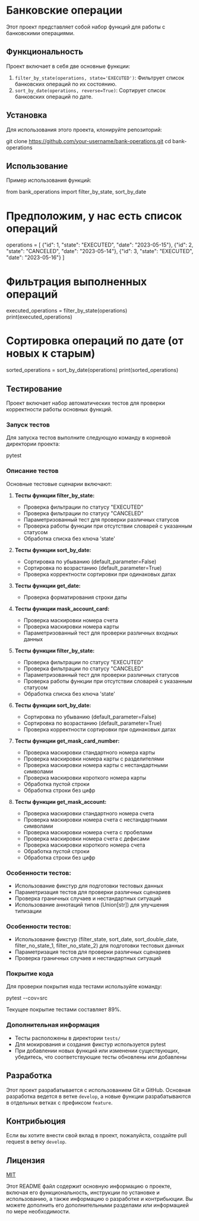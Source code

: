 # Банковские операции

Этот проект представляет собой набор функций для работы с банковскими операциями.

## Функциональность

Проект включает в себя две основные функции:

1. `filter_by_state(operations, state='EXECUTED')`: Фильтрует список банковских операций по их состоянию.
2. `sort_by_date(operations, reverse=True)`: Сортирует список банковских операций по дате.

## Установка

Для использования этого проекта, клонируйте репозиторий:


git clone https://github.com/your-username/bank-operations.git
cd bank-operations


## Использование

Пример использования функций:


from bank_operations import filter_by_state, sort_by_date

# Предположим, у нас есть список операций
operations = [
    {"id": 1, "state": "EXECUTED", "date": "2023-05-15"},
    {"id": 2, "state": "CANCELED", "date": "2023-05-14"},
    {"id": 3, "state": "EXECUTED", "date": "2023-05-16"}
]

# Фильтрация выполненных операций
executed_operations = filter_by_state(operations)
print(executed_operations)

# Сортировка операций по дате (от новых к старым)
sorted_operations = sort_by_date(operations)
print(sorted_operations)


## Тестирование

Проект включает набор автоматических тестов для проверки корректности работы основных функций.

### Запуск тестов

Для запуска тестов выполните следующую команду в корневой директории проекта:


pytest

### Описание тестов

Основные тестовые сценарии включают:

1. **Тесты функции filter_by_state:**
   - Проверка фильтрации по статусу "EXECUTED"
   - Проверка фильтрации по статусу "CANCELED"
   - Параметризованный тест для проверки различных статусов
   - Проверка работы функции при отсутствии словарей с указанным статусом
   - Обработка списка без ключа 'state'

2. **Тесты функции sort_by_date:**
   - Сортировка по убыванию (default_parameter=False)
   - Сортировка по возрастанию (default_parameter=True)
   - Проверка корректности сортировки при одинаковых датах

3. **Тесты функции get_date:**
   - Проверка форматирования строки даты
   
4. **Тесты функции mask_account_card:**
   - Проверка маскировки номера счета
   - Проверка маскировки номера карты
   - Параметризованный тест для проверки различных входных данных

5. **Тесты функции filter_by_state:**
   - Проверка фильтрации по статусу "EXECUTED"
   - Проверка фильтрации по статусу "CANCELED"
   - Параметризованный тест для проверки различных статусов
   - Проверка работы функции при отсутствии словарей с указанным статусом
   - Обработка списка без ключа 'state'

6. **Тесты функции sort_by_date:**
   - Сортировка по убыванию (default_parameter=False)
   - Сортировка по возрастанию (default_parameter=True)
   - Проверка корректности сортировки при одинаковых датах
7. **Тесты функции get_mask_card_number:**
   - Проверка маскировки стандартного номера карты
   - Проверка маскировки номера карты с разделителями
   - Проверка маскировки номера карты с нестандартными символами
   - Проверка маскировки короткого номера карты
   - Обработка пустой строки
   - Обработка строки без цифр

8. **Тесты функции get_mask_account:**
   - Проверка маскировки стандартного номера счета
   - Проверка маскировки номера счета с нестандартными символами
   - Проверка маскировки номера счета с пробелами
   - Проверка маскировки номера счета с дефисами
   - Проверка маскировки короткого номера счета
   - Обработка пустой строки
   - Обработка строки без цифр


### Особенности тестов:

- Использование фикстур для подготовки тестовых данных
- Параметризация тестов для проверки различных сценариев
- Проверка граничных случаев и нестандартных ситуаций
- Использование аннотаций типов (Union[str]) для улучшения типизации

### Особенности тестов:

- Использование фикстур (filter_state, sort_date, sort_double_date, filter_no_state_1, filter_no_state_2) для подготовки тестовых данных
- Параметризация тестов для проверки различных сценариев
- Проверка граничных случаев и нестандартных ситуаций

### Покрытие кода

Для проверки покрытия кода тестами используйте команду:


pytest --cov=src

Текущее покрытие тестами составляет 89%.

### Дополнительная информация

- Тесты расположены в директории `tests/`
- Для мокирования и создания фикстур используется pytest
- При добавлении новых функций или изменении существующих, убедитесь, что соответствующие тесты обновлены или добавлены





## Разработка

Этот проект разрабатывается с использованием Git и GitHub. Основная разработка ведется в ветке `develop`, а новые функции разрабатываются в отдельных ветках с префиксом `feature`.

## Контрибьюция

Если вы хотите внести свой вклад в проект, пожалуйста, создайте pull request в ветку `develop`.

## Лицензия

[MIT](https://choosealicense.com/licenses/mit/)


Этот README файл содержит основную информацию о проекте, включая его функциональность, инструкции по установке и использованию, а также информацию о разработке и контрибьюции. Вы можете дополнить его дополнительными разделами или информацией по мере необходимости.